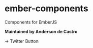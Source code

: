 ember-components
================

Components for EmberJS

__Maintained by Anderson de Castro__

-> Twitter Button
